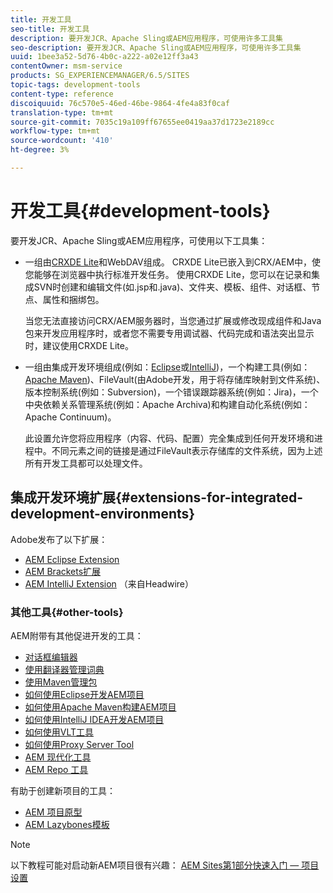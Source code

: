 ```yaml
---
title: 开发工具
seo-title: 开发工具
description: 要开发JCR、Apache Sling或AEM应用程序，可使用许多工具集
seo-description: 要开发JCR、Apache Sling或AEM应用程序，可使用许多工具集
uuid: 1bee3a52-5d76-4b0c-a222-a02e12ff3a43
contentOwner: msm-service
products: SG_EXPERIENCEMANAGER/6.5/SITES
topic-tags: development-tools
content-type: reference
discoiquuid: 76c570e5-46ed-46be-9864-4fe4a83f0caf
translation-type: tm+mt
source-git-commit: 7035c19a109ff67655ee0419aa37d1723e2189cc
workflow-type: tm+mt
source-wordcount: '410'
ht-degree: 3%

---
```



# 开发工具{#development-tools}

要开发JCR、Apache Sling或AEM应用程序，可使用以下工具集：

* 一组由[CRXDE Lite](/help/sites-developing/developing-with-crxde-lite.md)和WebDAV组成。 CRXDE Lite已嵌入到CRX/AEM中，使您能够在浏览器中执行标准开发任务。 使用CRXDE Lite，您可以在记录和集成SVN时创建和编辑文件(如.jsp和.java)、文件夹、模板、组件、对话框、节点、属性和捆绑包。

   当您无法直接访问CRX/AEM服务器时，当您通过扩展或修改现成组件和Java包来开发应用程序时，或者您不需要专用调试器、代码完成和语法突出显示时，建议使用CRXDE Lite。

* 一组由集成开发环境组成(例如：[Eclipse](/help/sites-developing/howto-projects-eclipse.md)或[IntelliJ](/help/sites-developing/ht-intellij.md))，一个构建工具(例如：[Apache Maven](/help/sites-developing/ht-projects-maven.md))、FileVault(由Adobe开发，用于将存储库映射到文件系统)、版本控制系统(例如：Subversion)，一个错误跟踪器系统(例如：Jira)，一个中央依赖关系管理系统(例如：Apache Archiva)和构建自动化系统(例如：Apache Continuum)。

   此设置允许您将应用程序（内容、代码、配置）完全集成到任何开发环境和进程中。不同元素之间的链接是通过FileVault表示存储库的文件系统，因为上述所有开发工具都可以处理文件。

## 集成开发环境扩展{#extensions-for-integrated-development-environments}

Adobe发布了以下扩展：

* [AEM Eclipse Extension](/help/sites-developing/aem-eclipse.md)
* [AEM Brackets扩展](/help/sites-developing/aem-brackets.md)
* [AEM IntelliJ Extension](https://github.com/headwirecom/aem-ide-tooling-4-intellij/blob/master/documenation/AEM%20Tooling%20Plugin%20for%20IntelliJ%20IDEA.pdf) （来自Headwire）

### 其他工具{#other-tools}

AEM附带有其他促进开发的工具：

* [对话框编辑器](/help/sites-developing/dialog-editor.md)
* [使用翻译器管理词典](/help/sites-developing/i18n-translator.md)
* [使用Maven管理包](/help/sites-developing/vlt-mavenplugin.md)
* [如何使用Eclipse开发AEM项目](/help/sites-developing/howto-projects-eclipse.md)
* [如何使用Apache Maven构建AEM项目](/help/sites-developing/ht-projects-maven.md)
* [如何使用IntelliJ IDEA开发AEM项目](/help/sites-developing/ht-intellij.md)
* [如何使用VLT工具](/help/sites-developing/ht-vlttool.md)
* [如何使用Proxy Server Tool](/help/sites-developing/ht-proxy-server.md)
* [AEM 现代化工具](/help/sites-developing/modernization-tools.md)
* [AEM Repo 工具](/help/sites-developing/aem-repo-tool.md)

有助于创建新项目的工具：

* [AEM 项目原型](https://github.com/Adobe-Marketing-Cloud/aem-project-archetype)
* [AEM Lazybones模板](https://github.com/Adobe-Consulting-Services/lazybones-aem-templates)

>[!NOTE]
>
>以下教程可能对启动新AEM项目很有兴趣：
>[AEM Sites第1部分快速入门 — 项目设置](https://helpx.adobe.com/experience-manager/kt/sites/using/getting-started-wknd-tutorial-develop/part1.html)

